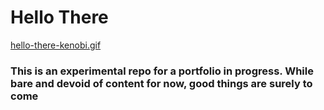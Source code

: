 # Hello There

[hello-there-kenobi.gif](https://github.com/liminalblink/liminalblink/blob/main/hello-there-kenobi.gif)

### This is an experimental repo for a portfolio in progress. While bare and devoid of content for now, good things are surely to come

<!--
**liminalblink/liminalblink** is a ✨ _special_ ✨ repository because its `README.md` (this file) appears on your GitHub profile.

Here are some ideas to get you started:

- 🔭 I’m currently working on ...
- 🌱 I’m currently learning ...
- 👯 I’m looking to collaborate on ...
- 🤔 I’m looking for help with ...
- 💬 Ask me about ...
- 📫 How to reach me: ...
- 😄 Pronouns: ...
- ⚡ Fun fact: ...
-->

